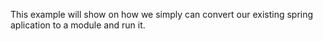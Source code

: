 This example will show on how we simply can convert our existing spring aplication to a module and run it.
